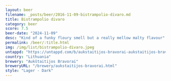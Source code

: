 ```yaml
---
layout: beer
filename: _posts/beer/2016-11-09-bistrampolio-divaro.md
title: Bistrampolio divaro
category: beer
score: 7.5
beer-date: "2024-11-09"
desc: "Kind of a funky floury smell but a really mellow malty flavour"
permalink: /beer/:title.html
img: /img/list/bistrampolio-divaro.jpeg
untappd: "https://untappd.com/b/aukstaitijos-bravorai-aukstaitijos-bravorai-bistrampolio-dvaro-tamsusis-bistrampolio-dvaro-dark/192441"
country: "Lithuania"
brewery: "Aukštaitijos Bravorai"
breweryURL: "/brewery/aukstaitijos-bravorai.html"
style: "Lager - Dark"
---
```

